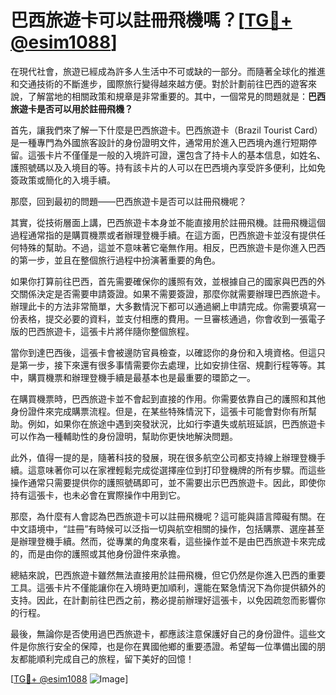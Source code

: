 # 巴西旅遊卡可以註冊飛機嗎？[[TG💪+ @esim1088](https://t.me/s/esim1088)]

在現代社會，旅遊已經成為許多人生活中不可或缺的一部分。而隨著全球化的推進和交通技術的不斷進步，國際旅行變得越來越方便。對於計劃前往巴西的遊客來說，了解當地的相關政策和規章是非常重要的。其中，一個常見的問題就是：**巴西旅遊卡是否可以用於註冊飛機？**

首先，讓我們來了解一下什麼是巴西旅遊卡。巴西旅遊卡（Brazil Tourist Card）是一種專門為外國旅客設計的身份證明文件，通常用於進入巴西境內進行短期停留。這張卡片不僅僅是一般的入境許可證，還包含了持卡人的基本信息，如姓名、護照號碼以及入境目的等。持有該卡片的人可以在巴西境內享受許多便利，比如免簽政策或簡化的入境手續。

那麼，回到最初的問題——巴西旅遊卡是否可以註冊飛機呢？

其實，從技術層面上講，巴西旅遊卡本身並不能直接用於註冊飛機。註冊飛機這個過程通常指的是購買機票或者辦理登機手續。在這方面，巴西旅遊卡並沒有提供任何特殊的幫助。不過，這並不意味著它毫無作用。相反，巴西旅遊卡是你進入巴西的第一步，並且在整個旅行過程中扮演著重要的角色。

如果你打算前往巴西，首先需要確保你的護照有效，並根據自己的國家與巴西的外交關係決定是否需要申請簽證。如果不需要簽證，那麼你就需要辦理巴西旅遊卡。辦理此卡的方法非常簡單，大多數情況下都可以通過網上申請完成。你需要填寫一份表格，提交必要的資料，並支付相應的費用。一旦審核通過，你會收到一張電子版的巴西旅遊卡，這張卡片將伴隨你整個旅程。

當你到達巴西後，這張卡會被邊防官員檢查，以確認你的身份和入境資格。但這只是第一步，接下來還有很多事情需要你去處理，比如安排住宿、規劃行程等等。其中，購買機票和辦理登機手續是最基本也是最重要的環節之一。

在購買機票時，巴西旅遊卡並不會起到直接的作用。你需要依靠自己的護照和其他身份證件來完成購票流程。但是，在某些特殊情況下，這張卡可能會對你有所幫助。例如，如果你在旅途中遇到突發狀況，比如行李遺失或航班延誤，巴西旅遊卡可以作為一種輔助性的身份證明，幫助你更快地解決問題。

此外，值得一提的是，隨著科技的發展，現在很多航空公司都支持線上辦理登機手續。這意味著你可以在家裡輕鬆完成從選擇座位到打印登機牌的所有步驟。而這些操作通常只需要提供你的護照號碼即可，並不需要出示巴西旅遊卡。因此，即使你持有這張卡，也未必會在實際操作中用到它。

那麼，為什麼有人會認為巴西旅遊卡可以註冊飛機呢？這可能與語言障礙有關。在中文語境中，“註冊”有時候可以泛指一切與航空相關的操作，包括購票、選座甚至是辦理登機手續。然而，從專業的角度來看，這些操作並不是由巴西旅遊卡來完成的，而是由你的護照或其他身份證件來承擔。

總結來說，巴西旅遊卡雖然無法直接用於註冊飛機，但它仍然是你進入巴西的重要工具。這張卡片不僅能讓你在入境時更加順利，還能在緊急情況下為你提供額外的支持。因此，在計劃前往巴西之前，務必提前辦理好這張卡，以免因疏忽而影響你的行程。

最後，無論你是否使用過巴西旅遊卡，都應該注意保護好自己的身份證件。這些文件是你旅行安全的保障，也是你在異國他鄉的重要憑證。希望每一位準備出國的朋友都能順利完成自己的旅程，留下美好的回憶！

[[TG💪+ @esim1088](https://t.me/s/esim1088) ![Image](https://i.postimg.cc/4NQfJmqS/Snipaste-2025-05-13-00-14-12.png)]